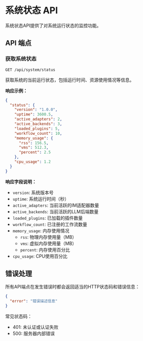 # 系统状态 API

系统状态API提供了对系统运行状态的监控功能。

## API 端点

### 获取系统状态

```http
GET /api/system/status
```

获取系统的当前运行状态，包括运行时间、资源使用情况等信息。

**响应示例：**
```json
{
  "status": {
    "version": "1.0.0",
    "uptime": 3600.5,
    "active_adapters": 2,
    "active_backends": 3,
    "loaded_plugins": 5,
    "workflow_count": 10,
    "memory_usage": {
      "rss": 156.5,
      "vms": 512.3,
      "percent": 2.5
    },
    "cpu_usage": 1.2
  }
}
```

**响应字段说明：**
- `version`: 系统版本号
- `uptime`: 系统运行时间（秒）
- `active_adapters`: 当前活跃的IM适配器数量
- `active_backends`: 当前活跃的LLM后端数量
- `loaded_plugins`: 已加载的插件数量
- `workflow_count`: 已注册的工作流数量
- `memory_usage`: 内存使用情况
  - `rss`: 物理内存使用量（MB）
  - `vms`: 虚拟内存使用量（MB）
  - `percent`: 内存使用百分比
- `cpu_usage`: CPU使用百分比

## 错误处理

所有API端点在发生错误时都会返回适当的HTTP状态码和错误信息：

```json
{
  "error": "错误描述信息"
}
```

常见状态码：
- 401: 未认证或认证失败
- 500: 服务器内部错误 